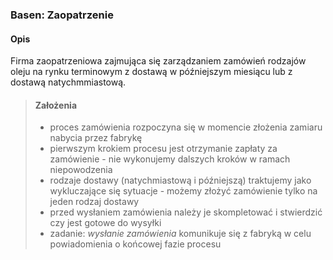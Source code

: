 ### Basen: Zaopatrzenie
#### Opis
Firma zaopatrzeniowa zajmująca się zarządzaniem zamówień rodzajów oleju na rynku terminowym z dostawą w późniejszym miesiącu lub z dostawą natychmmiastową.

> #### Założenia
> - proces zamówienia rozpoczyna się w momencie złożenia zamiaru nabycia przez fabrykę
> - pierwszym krokiem procesu jest otrzymanie zapłaty za zamówienie - nie wykonujemy dalszych kroków w ramach niepowodzenia
> - rodzaje dostawy (natychmiastową i późniejszą) traktujemy jako wykluczające się sytuacje - możemy złożyć zamówienie tylko na jeden rodzaj dostawy
> - przed wysłaniem zamówienia należy je skompletować i stwierdzić czy jest gotowe do wysyłki
> - zadanie: *wysłanie zamówienia* komunikuje się z fabryką w celu powiadomienia o końcowej fazie procesu